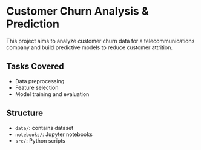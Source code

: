 # Customer Churn Analysis & Prediction

This project aims to analyze customer churn data for a telecommunications company and build predictive models to reduce customer attrition.

## Tasks Covered
- Data preprocessing
- Feature selection
- Model training and evaluation

## Structure
- `data/`: contains dataset
- `notebooks/`: Jupyter notebooks
- `src/`: Python scripts
